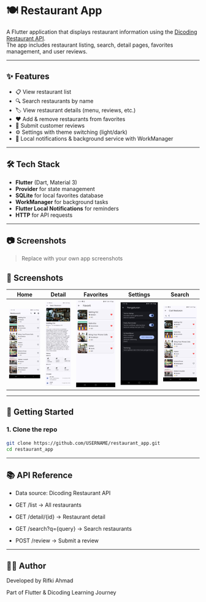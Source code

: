 # 🍽️ Restaurant App

A Flutter application that displays restaurant information using the [Dicoding Restaurant API](https://restaurant-api.dicoding.dev).  
The app includes restaurant listing, search, detail pages, favorites management, and user reviews.  

---

## ✨ Features
- 📋 View restaurant list
- 🔍 Search restaurants by name
- 🏷️ View restaurant details (menu, reviews, etc.)
- ❤️ Add & remove restaurants from favorites
- 📝 Submit customer reviews
- ⚙️ Settings with theme switching (light/dark)
- 🔔 Local notifications & background service with WorkManager

---

## 🛠️ Tech Stack
- **Flutter** (Dart, Material 3)
- **Provider** for state management
- **SQLite** for local favorites database
- **WorkManager** for background tasks
- **Flutter Local Notifications** for reminders
- **HTTP** for API requests

---

## 📷 Screenshots
> Replace with your own app screenshots

## 📸 Screenshots

| Home | Detail | Favorites | Settings | Search |
|------|--------|-----------|----------|--------|
| ![Home](docs/home.jpeg) | ![Detail](docs/detail.jpeg) | ![Favorites](docs/favorites.jpeg) | ![Settings](docs/settings.jpeg) | ![Search](docs/search.jpeg)


---

## 🚀 Getting Started

### 1. Clone the repo
```bash
git clone https://github.com/USERNAME/restaurant_app.git
cd restaurant_app
```

---

## 📚 API Reference

- Data source: Dicoding Restaurant API

- GET /list → All restaurants

- GET /detail/{id} → Restaurant detail

- GET /search?q={query} → Search restaurants

- POST /review → Submit a review

---

## 👨‍💻 Author

Developed by Rifki Ahmad

Part of Flutter & Dicoding Learning Journey
